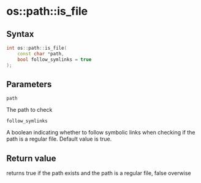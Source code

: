 <h1>os::path::is_file</h1>
<h2>Syntax</h2>

```C++
int os::path::is_file(
    const char *path,
    bool follow_symlinks = true
);
```

<h2>Parameters</h2>

`path`

The path to check

`follow_symlinks`

A boolean indicating whether to follow symbolic
links when checking if the path is a regular file.
Default value is true.

<h2>Return value</h2>

returns true if the path exists and the path is a regular file, false overwise
